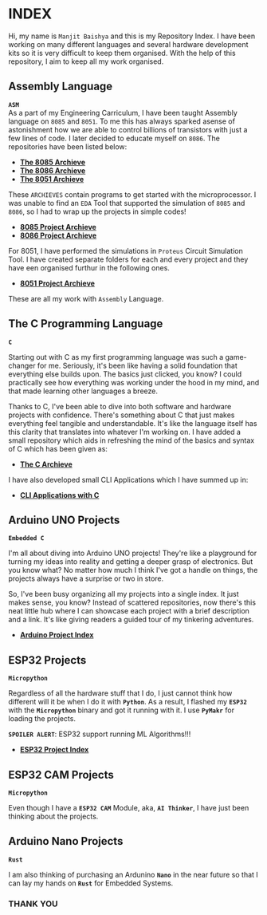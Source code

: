 # **INDEX**

Hi, my name is `Manjit Baishya` and this is my Repository Index. I have been working on many different languages and several hardware development kits so it is very difficult to keep them organised. With the help of this repository, I aim to keep all my work organised. 

## **Assembly Language**
**`ASM`**
<br>As a part of my Engineering Carriculum, I have been taught Assembly language on `8085` and `8051`. To me this has always sparked asense of astonishment how we are able to control billions of transistors with just a few lines of code. I later decided to educate myself on `8086`. The repositories have been listed below:

- [**The 8085 Archieve**](https://github.com/manjit-baishya-embedded-systems-and-iot/The-8085-Archieve)
- [**The 8086 Archieve**](https://github.com/manjit-baishya-embedded-systems-and-iot/The-8086-Archieve)
- [**The 8051 Archieve**]()

These `ARCHIEVES` contain programs to get started with the microprocessor. I was unable to find an `EDA` Tool that supported the simulation of `8085` and `8086`, so I had to wrap up the projects in simple codes! 

- [**8085 Project Archieve**]()
- [**8086 Project Archieve**]()

For 8051, I have performed the simulations in `Proteus` Circuit Simulation Tool. I have created separate folders for each and every project and they have een organised furthur in the following ones.

- [**8051 Project Archieve**]()

These are all my work with `Assembly` Language.

## **The C Programming Language**
**`C`**

Starting out with C as my first programming language was such a game-changer for me. Seriously, it's been like having a solid foundation that everything else builds upon. The basics just clicked, you know? I could practically see how everything was working under the hood in my mind, and that made learning other languages a breeze.

Thanks to C, I've been able to dive into both software and hardware projects with confidence. There's something about C that just makes everything feel tangible and understandable. It's like the language itself has this clarity that translates into whatever I'm working on. I have added a small repository which aids in refreshing the mind of the basics and syntax of C which has been given as:

- [**The C Archieve**](https://github.com/manjit-baishya-embedded-systems-and-iot/The-C-Archieve)

I have also developed small CLI Applications which I have summed up in:

- [**CLI Applications with C**]()

## **Arduino UNO Projects**
**`Embedded C`**

I'm all about diving into Arduino UNO projects! They're like a playground for turning my ideas into reality and getting a deeper grasp of electronics. But you know what? No matter how much I think I've got a handle on things, the projects always have a surprise or two in store.

So, I've been busy organizing all my projects into a single index. It just makes sense, you know? Instead of scattered repositories, now there's this neat little hub where I can showcase each project with a brief description and a link. It's like giving readers a guided tour of my tinkering adventures.

- [**Arduino Project Index**]()

## **ESP32 Projects**
**`Micropython`**

Regardless of all the hardware stuff that I do, I just cannot think how different will it be when I do it with **`Python`**. As a result, I flashed my **`ESP32`** with the **`Micropython`** binary and got it running with it. I use **`PyMakr`** for loading the projects.

**`SPOILER ALERT`**: ESP32 support running ML Algorithms!!!

- [**ESP32 Project Index**]()

## **ESP32 CAM Projects**
**`Micropython`**

Even though I have a **`ESP32 CAM`** Module, aka, **`AI Thinker`**, I have just been thinking about the projects.

## **Arduino Nano Projects**
**`Rust`**

I am also thinking of purchasing an Ardunino **`Nano`** in the near future so that I can lay my hands on **`Rust`** for Embedded Systems.

### **THANK YOU**